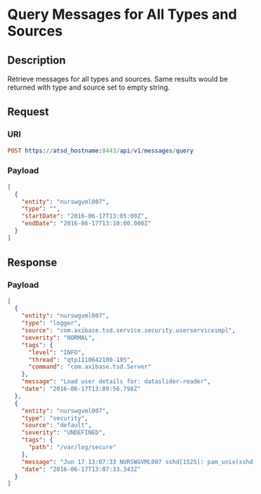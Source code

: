 # Query Messages for All Types and Sources

## Description

Retrieve messages for all types and sources. Same results would be returned with type and source set to empty string.

## Request

### URI
```elm
POST https://atsd_hostname:8443/api/v1/messages/query
```
### Payload
```json
[
  {
    "entity": "nurswgvml007",
    "type": "",
    "startDate": "2016-06-17T13:05:00Z",
    "endDate": "2016-06-17T13:10:00.000Z"
  }
]
```

## Response

### Payload
```json
[
  {
    "entity": "nurswgvml007",
    "type": "logger",
    "source": "com.axibase.tsd.service.security.userserviceimpl",
    "severity": "NORMAL",
    "tags": {
      "level": "INFO",
      "thread": "qtp1110642100-195",
      "command": "com.axibase.tsd.Server"
    },
    "message": "Load user details for: dataslider-reader",
    "date": "2016-06-17T13:09:56.798Z"
  },
  {
    "entity": "nurswgvml007",
    "type": "security",
    "source": "default",
    "severity": "UNDEFINED",
    "tags": {
      "path": "/var/log/secure"
    },
    "message": "Jun 17 13:07:33 NURSWGVML007 sshd[1525]: pam_unix(sshd:session): session opened for user nmonuser by (uid=0)",
    "date": "2016-06-17T13:07:33.343Z"
  }
]
```
